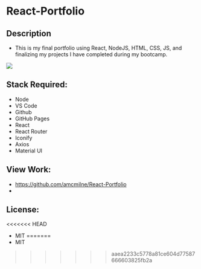 # React-Portfolio

## Description
* This is my final portfolio using React, NodeJS, HTML, CSS, JS, and finalizing my projects I have completed during my bootcamp.

<img src= "./react-portfolio/public/images/reactportfolio.gif">

## Stack Required: 
* Node
* VS Code
* Github
* GitHub Pages
* React
* React Router
* Iconify
* Axios
* Material UI

## View Work: 
* https://github.com/amcmilne/React-Portfolio
* 

## License: 
<<<<<<< HEAD
* MIT
=======
* MIT
>>>>>>> aaea2233c5778a81ce604d77587666603825fb2a
